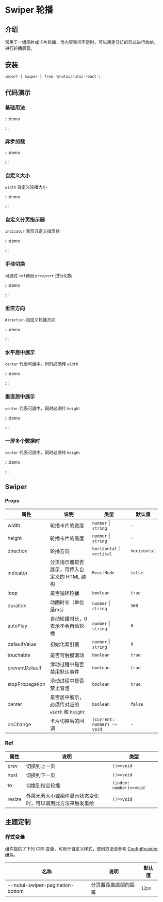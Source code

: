 # Swiper 轮播

## 介绍

常用于一组图片或卡片轮播，当内容空间不足时，可以用走马灯的形式进行收纳，进行轮播展现。

## 安装

```tsx
import { Swiper } from '@nutui/nutui-react';
```

## 代码演示

### 基础用法

:::demo

<CodeBlock src='h5/demo1.tsx'></CodeBlock>

:::

### 异步加载

:::demo

<CodeBlock src='h5/demo2.tsx'></CodeBlock>

:::

### 自定义大小

`width` 自定义轮播大小

:::demo

<CodeBlock src='h5/demo3.tsx'></CodeBlock>

:::

### 自定义分页指示器

`indicator` 表示自定义指示器

:::demo

<CodeBlock src='h5/demo4.tsx'></CodeBlock>

:::

### 手动切换

可通过 `ref`调用 `prev`,`next` 进行切换

:::demo

<CodeBlock src='h5/demo5.tsx'></CodeBlock>

:::

### 垂直方向

`direction` 自定义轮播方向

:::demo

<CodeBlock src='h5/demo6.tsx'></CodeBlock>

:::

### 水平居中展示

`center` 代表可居中，同时必须传 `width`

:::demo

<CodeBlock src='h5/demo7.tsx'></CodeBlock>

:::

### 垂直居中展示

`center` 代表可居中，同时必须传 `height`

:::demo

<CodeBlock src='h5/demo8.tsx'></CodeBlock>

:::

### 一屏多个数据时

`center` 代表可居中，同时必须传 `height`

:::demo

<CodeBlock src='h5/demo9.tsx'></CodeBlock>

:::

## Swiper

### Props

| 属性 | 说明 | 类型 | 默认值 |
| --- | --- | --- | --- |
| width | 轮播卡片的宽度 | `number` \| `string` | `-` |
| height | 轮播卡片的高度 | `number` \| `string` | `-` |
| direction | 轮播方向 | `horizontal` \| `vertical` | `horizontal` |
| indicator | 分页指示器是否展示，可传入自定义的 HTML 结构 | `ReactNode` | `false` |
| loop | 是否循环轮播 | `boolean` | `true` |
| duration | 动画时长（单位是ms） | `number` \| `string` | `500` |
| autoPlay | 自动轮播时长，0表示不会自动轮播 | `number` \| `string` | `0` |
| defaultValue | 初始化索引值 | `number` \| `string` | `0` |
| touchable | 是否可触摸滑动 | `boolean` | `true` |
| preventDefault | 滑动过程中是否禁用默认事件 | `boolean` | `true` |
| stopPropagation | 滑动过程中是否禁止冒泡 | `boolean` | `true` |
| center | 是否居中展示，必须传对应的`width` 和 `height` | `boolean` | `false` |
| onChange | 卡片切换后的回调 | `(current: number) => void` | `-` |

### Ref

| 属性 | 说明 | 类型 |
| --- | --- | --- |
| prev | 切换到上一页 | `()=>void` |
| next | 切换到下一页 | `()=>void` |
| to | 切换到指定轮播 | `(index: number)=>void` |
| resize | 外层元素大小或组件显示状态变化时，可以调用此方法来触发重绘 | `()=>void` |

## 主题定制

### 样式变量

组件提供了下列 CSS 变量，可用于自定义样式，使用方法请参考 [ConfigProvider 组件](#/zh-CN/component/configprovider)。

| 名称 | 说明 | 默认值 |
| --- | --- | --- |
| \--nutui-swiper-pagination-bottom | 分页器距离底部的距离 | `12px` |
